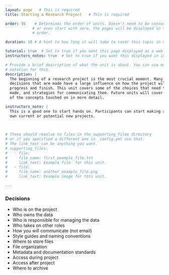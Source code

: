 ```yaml
---
layout: page   # This is required
title: Starting a Research Project   # This is required

order: 30    # Determines the order of units. Doesn't need to be consecutive though
            # or even start with zero, the pages will be displayed in their sort
            # order.

duration: 10 # A hint to how long it will take to cover this topic in mintues.

tutorial: true  # Set to true if you want this page displayed as a web page
instructors_notes: true  # Set to true if you want this displayed in instructors notes

# Provide a brief description of what the unit is about. You can use markdown
# notation for this.
description: |
  The beginning of a research project is the most crucial moment. Many of the 
  decisions that are made have a large influence on how the project will 
  progress and finish. This unit covers some of the choices that need to be
  made, and strategies for communicating them. Future units will cover some
  of the concepts touched on in more detail.

instructors_note: |
  This is a good one to start hands on. Participants can start making a plan for their 
  own current or potential new projects. 
  

  
# These should resolve to files in the supporting_files directory
# or if you specified a different one in _config.yml use that.
# The link_text can be anything you want.
# supporting_files:
#   - file:
#     file_name: first_example_file.txt
#     link_text: Example file  for this unit.
#   - file:
#     file_name: another_example_file.png
#     link_text: Example image for this unit.

---
```


### Decisions

- Who is on the project
- Who owns the data
- Who is responsible for managing the data
- Who takes on other roles
- How you will communicate (not email)
- Style guides and naming conventions
- Where to store files
- File organization
- Metadata and documentation standards
- Access during project
- Access after project
- Where to archive








